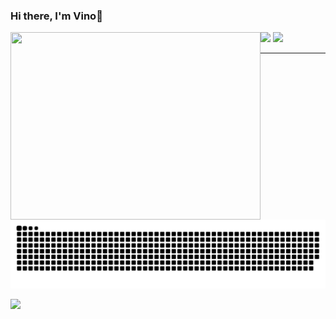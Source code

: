 ### Hi there, I'm Vino👋


<div>
<img align="left" src="https://media.giphy.com/media/836HiJc7pgzy8iNXCn/giphy.gif" width="400" height="300"/>
</div>

<div>
  <img height="170em" src="https://github-readme-stats.vercel.app/api?username=TheVino&show_icons=true&theme=dracula&include_all_commits=true&count_private=true"/>
  <img height="140em" src="https://github-readme-stats.vercel.app/api/top-langs/?username=TheVino&layout=compact&langs_count=16&theme=dracula"/>
</div>

---

![](https://github.com/TheVino/TheVino/blob/output/github-contribution-grid-snake.svg) 

<div>
<a href="https://www.linkedin.com/in/vinicius-l-55660594/" target="_blank"><img src="https://img.shields.io/badge/-LinkedIn-%230077B5?style=for-the-badge&logo=linkedin&logoColor=white" target="_blank"></a> 
</div>


<!--
**TheVino/TheVino** is a ✨ _special_ ✨ repository because its `README.md` (this file) appears on your GitHub profile.

Here are some ideas to get you started:

- 🔭 I’m currently working on ...
- 🌱 I’m currently learning ...
- 👯 I’m looking to collaborate on ...
- 🤔 I’m looking for help with ...
- 💬 Ask me about ...
- 📫 How to reach me: ...
- 😄 Pronouns: ...
- ⚡ Fun fact: ...
-->
